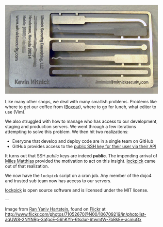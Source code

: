 ![img](assets/lockpick.jpg)

Like many other shops, we deal with many smallish problems. Problems like where to get our coffee from ([Boxcar](http://boxcarcoffeeroasters.com/)), where to go for lunch, what editor to use (Vim).

We also struggled with how to manage who has access to our development, staging and production servers. We went through a few iterations attempting to solve this problem. We then hit two realizations:

* Everyone that develop and deploy code are in a single team on GitHub
* GitHub provides access to the [public SSH key for their user via their API](http://developer.github.com/v3/users/keys/)

It turns out that SSH *public* keys are indeed **public**. The impending arrival of [Miles Matthias](http://dojo4.com/blog/miles-smiles) provided the motivation to act on this insight. [lockpick](https://github.com/fredjean/lockpick) came out of that realization. 

We now have the ```lockpick``` script on a cron job. Any member of the dojo4 and trusted sub team now has access to our servers.

[lockpick](https://github.com/fredjean/lockpick) is open source software and is licensed under the MIT license.

--

Image from [Ran Yaniv Hartstein](http://www.flickr.com/photos/ranh/), found on [Flickr](http://flickr.com) at http://www.flickr.com/photos/71052670@N00/106709219/in/photolist-aqUW8-2NYNRp-3afgoE-56hKYh-6tsdur-6twmtW-7bBkEv-acmuGx